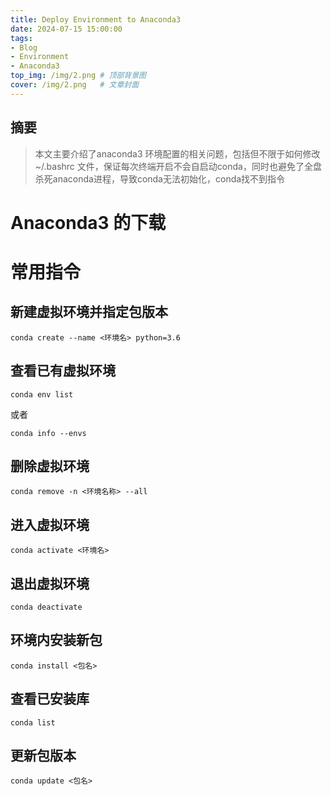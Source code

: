 ```yaml
---
title: Deploy Environment to Anaconda3
date: 2024-07-15 15:00:00
tags:
- Blog
- Environment
- Anaconda3
top_img: /img/2.png # 顶部背景图
cover: /img/2.png   # 文章封面
---
```


## 摘要
> 本文主要介绍了anaconda3 环境配置的相关问题，包括但不限于如何修改 ~/.bashrc 文件，保证每次终端开启不会自启动conda，同时也避免了全盘杀死anaconda进程，导致conda无法初始化，conda找不到指令

# Anaconda3 的下载

# 常用指令

## 新建虚拟环境并指定包版本
```shell
conda create --name <环境名> python=3.6
```
## 查看已有虚拟环境
```shell
conda env list
```
或者
```shell
conda info --envs
```
## 删除虚拟环境
```shell
conda remove -n <环境名称> --all
```
## 进入虚拟环境
```shell
conda activate <环境名>
```
## 退出虚拟环境
```shell
conda deactivate
```
## 环境内安装新包
```shell
conda install <包名>
```
## 查看已安装库
```shell
conda list
```
## 更新包版本
```shell
conda update <包名>
```


 